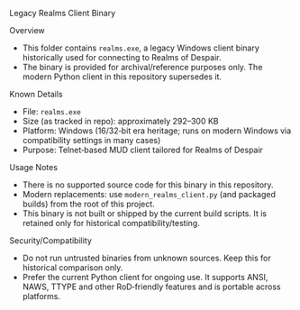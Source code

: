 Legacy Realms Client Binary

Overview
- This folder contains `realms.exe`, a legacy Windows client binary historically used for connecting to Realms of Despair.
- The binary is provided for archival/reference purposes only. The modern Python client in this repository supersedes it.

Known Details
- File: `realms.exe`
- Size (as tracked in repo): approximately 292–300 KB
- Platform: Windows (16/32‑bit era heritage; runs on modern Windows via compatibility settings in many cases)
- Purpose: Telnet‑based MUD client tailored for Realms of Despair

Usage Notes
- There is no supported source code for this binary in this repository.
- Modern replacements: use `modern_realms_client.py` (and packaged builds) from the root of this project.
- This binary is not built or shipped by the current build scripts. It is retained only for historical compatibility/testing.

Security/Compatibility
- Do not run untrusted binaries from unknown sources. Keep this for historical comparison only.
- Prefer the current Python client for ongoing use. It supports ANSI, NAWS, TTYPE and other RoD‑friendly features and is portable across platforms.

